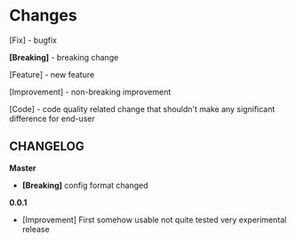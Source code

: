 Changes
=================================================

[Fix] - bugfix

**[Breaking]** - breaking change

[Feature] - new feature

[Improvement] - non-breaking improvement

[Code] - code quality related change that shouldn't make any significant difference for end-user

CHANGELOG
---------
**Master**
 - **[Breaking]** config format changed

**0.0.1**
 - [Improvement] First somehow usable not quite tested very experimental release
